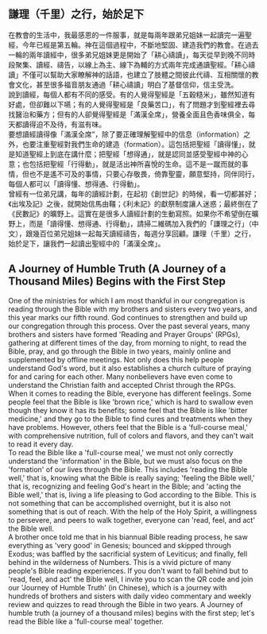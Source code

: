 ## 謙理（千里）之行，始於足下

在教會的生活中，我最感恩的一件服事，就是每兩年跟弟兄姐妹一起讀完一遍聖經，今年已經是第五輪。神在這個過程中，不斷地堅固、建造我們的教會。在過去一輪的兩年讀經中，很多弟兄姐妹更是開始了「耕心禱讀」，每天從早到晚不同時段聚集、讀經、禱告，以線上為主、線下為輔的方式兩年完成通讀聖經。「耕心禱讀」不僅可以幫助大家瞭解神的話語，也建立了肢體之間彼此代禱、互相關懷的教會文化，甚至很多福音朋友通過「耕心禱讀」明白了基督信仰，信主受洗。  
說到讀經，每個人都有不同的感受。有的人覺得聖經是「五穀糙米」，雖然知道有好處，但卻難以下嚥；有的人覺得聖經是「良藥苦口」，有了問題才到聖經裡去尋找醫治和藥方；但有的人卻覺得聖經是「滿漢全席」，營養全面且色香味俱全，每天都讀得迫不及待，有滋有味。  
要想讀經讀得像「滿漢全席”，除了要正確理解聖經中的信息（information）之外，也要注重聖經對我們生命的建造（formation）。這包括把聖經「讀得懂」，就是知道聖經上到底在講什麼；把聖經「想得通」，就是認同並感受聖經中神的心意；也包括把聖經「行得動」，就是活出神所喜悅的生命。這不是一蹴而就的事情，但也不是遙不可及的事情，只要心存敬畏，倚靠聖靈，願意堅持，同伴同行，每個人都可以「讀得懂、想得通、行得動」。  
曾經有一位弟兄講，每年的讀經計劃，在起初《創世記》的時候，看一切都甚好；《出埃及記》之後，就開始信馬由韁；《利未記》的獻祭制度讓人迷惑；最終倒在了《民數記》的曠野上。這實在是很多人讀經計劃的生動寫照。如果你不希望倒在曠野上，而是「讀得懂、想得通、行得動」，請掃二維碼加入我們的「謙理之行」（中文），跟幾百位弟兄姐妹一起每天讀經禱告，每週分享回顧。謙理（千里）之行，始於足下，讓我們一起讀出聖經中的「滿漢全席」。

## A Journey of Humble Truth (A Journey of a Thousand Miles) Begins with the First Step
One of the ministries for which I am most thankful in our congregation is reading through the Bible with my brothers and sisters every two years, and this year marks our fifth round. God continues to strengthen and build up our congregation through this process. Over the past several years, many brothers and sisters have formed 'Reading and Prayer Groups' (RPGs), gathering at different times of the day, from morning to night, to read the Bible, pray, and go through the Bible in two years, mainly online and supplemented by offline meetings. Not only does this help people understand God's word, but it also establishes a church culture of praying for and caring for each other. Many nonbelievers have even come to understand the Christian faith and accepted Christ through the RPGs.  
When it comes to reading the Bible, everyone has different feelings. Some people feel that the Bible is like 'brown rice,' which is hard to swallow even though they know it has its benefits; some feel that the Bible is like 'bitter medicine,' and they go to the Bible to find cures and treatments when they have problems. However, others feel that the Bible is a 'full-course meal,' with comprehensive nutrition, full of colors and flavors, and they can't wait to read it every day.  
To read the Bible like a 'full-course meal,' we must not only correctly understand the 'information' in the Bible, but we must also focus on the 'formation' of our lives through the Bible. This includes 'reading the Bible well,' that is, knowing what the Bible is really saying; 'feeling the Bible well,' that is, recognizing and feeling God's heart in the Bible; and 'acting the Bible well,' that is, living a life pleasing to God according to the Bible. This is not something that can be accomplished overnight, but it is also not something that is out of reach. With the help of the Holy Spirit, a willingness to persevere, and peers to walk together, everyone can 'read, feel, and act' the Bible well.  
A brother once told me that in his biannual Bible reading process, he saw everything as 'very good' in Genesis; bounced and skipped through Exodus; was baffled by the sacrificial system of Leviticus; and finally, fell behind in the wilderness of Numbers. This is a vivid picture of many people's Bible reading experiences. If you don't want to fall behind but to 'read, feel, and act' the Bible well, I invite you to scan the QR code and join our 'Journey of Humble Truth' (in Chinese), which is a journey with hundreds of brothers and sisters with daily video commentary and weekly review and quizzes to read through the Bible in two years. A Journey of humble truth (a journey of a thousand miles) begins with the first step; let's read the Bible like a 'full-course meal' together.

